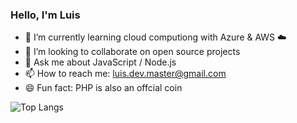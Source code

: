 ### Hello, I'm Luis

<!-- 🤔 I’m looking for help with ... -->
<!--  🔭 I’m currently working on ... -->
- 🌱 I’m currently learning cloud computiong with Azure & AWS ☁️ 
- 👯 I’m looking to collaborate on open source projects
- 💬 Ask me about JavaScript / Node.js
- 📫 How to reach me: luis.dev.master@gmail.com 
- 😄 Fun fact: PHP is also an offcial coin 


<!-- ![Luis's GitHub stats](https://github-readme-stats.vercel.app/api?username=luislopez-dev&show_icons=true&theme=dark) -->

![Top Langs](https://github-readme-stats.vercel.app/api/top-langs/?username=luislopez-dev&langs_count=8)



